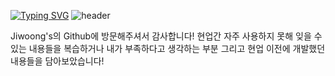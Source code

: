 [![Typing SVG](https://readme-typing-svg.demolab.com?font=Bebas+Neue&weight=800&size=25&pause=1000&color=6D49F7&center=true&vCenter=true&width=435&lines=Welcome+to++Jiwoong's+Github)](https://git.io/typing-svg)
![header](https://capsule-render.vercel.app/api?type=wave&color=auto&height=300&section=header&text=Welcome%20to%20Jiwoong's%20Github&fontSize=70&animation=fadeIn)

Jiwoong's의 Github에 방문해주셔서 감사합니다!
현업간 자주 사용하지 못해 잊을 수 있는 내용들을 복습하거나 내가 부족하다고 생각하는 부분 그리고 현업 이전에 개발했던 내용들을 담아보았습니다!

